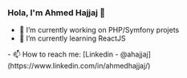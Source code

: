 ### Hola, I'm Ahmed Hajjaj 👋


- 🔭 I’m currently working on PHP/Symfony projets
- 🌱 I’m currently learning ReactJS
<!--
- 👯 I’m looking to collaborate on 
- 🤔 I’m looking for help with ...
- 💬 Ask me about ...
--!>
- 📫 How to reach me: [Linkedin - @ahajjaj](https://www.linkedin.com/in/ahmedhajjaj/)
<!--
- 😄 Pronouns: 
- ⚡ Fun fact: ...
--!>
